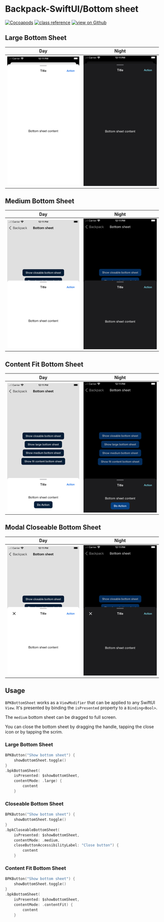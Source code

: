 
# Backpack-SwiftUI/Bottom sheet

[![Cocoapods](https://img.shields.io/cocoapods/v/Backpack-SwiftUI.svg?style=flat)](hhttps://cocoapods.org/pods/Backpack-SwiftUI)
[![class reference](https://img.shields.io/badge/Class%20reference-iOS-blue)](https://backpack.github.io/ios/versions/latest/swiftui/Structs/BPKBottomSheet.html)
[![view on Github](https://img.shields.io/badge/Source%20code-GitHub-lightgrey)](https://github.com/Skyscanner/backpack-ios/tree/main/Backpack-SwiftUI/BPKBottomSheet)

## Large Bottom Sheet

| Day | Night |
| --- | --- |
| <img src="https://raw.githubusercontent.com/Skyscanner/backpack-ios/main/screenshots/iPhone-swiftui_bottom-sheet___large_lm.png" alt="" width="375" /> |<img src="https://raw.githubusercontent.com/Skyscanner/backpack-ios/main/screenshots/iPhone-swiftui_bottom-sheet___large_dm.png" alt="" width="375" /> |

## Medium Bottom Sheet

| Day | Night |
| --- | --- |
| <img src="https://raw.githubusercontent.com/Skyscanner/backpack-ios/main/screenshots/iPhone-swiftui_bottom-sheet___medium_lm.png" alt="" width="375" /> |<img src="https://raw.githubusercontent.com/Skyscanner/backpack-ios/main/screenshots/iPhone-swiftui_bottom-sheet___medium_dm.png" alt="" width="375" /> |

 
## Content Fit Bottom Sheet

| Day | Night |
| --- | --- |
| <img src="https://raw.githubusercontent.com/Skyscanner/backpack-ios/main/screenshots/iPhone-swiftui_bottom-sheet___content-fit_lm.png" alt="" width="375" /> |<img src="https://raw.githubusercontent.com/Skyscanner/backpack-ios/main/screenshots/iPhone-swiftui_bottom-sheet___content-fit_dm.png" alt="" width="375" /> |

## Modal Closeable Bottom Sheet

| Day | Night |
| --- | --- |
| <img src="https://raw.githubusercontent.com/Skyscanner/backpack-ios/main/screenshots/iPhone-swiftui_bottom-sheet___closable_lm.png" alt="" width="375" /> |<img src="https://raw.githubusercontent.com/Skyscanner/backpack-ios/main/screenshots/iPhone-swiftui_bottom-sheet___closable_dm.png" alt="" width="375" /> |

## Usage

`BPKBottomSheet` works as a `ViewModifier` that can be applied to any SwiftUI `View`.
It's presented by binding the `isPresented` property to a `Binding<Bool>`.

The `medium` bottom sheet can be dragged to full screen.

You can close the bottom sheet by dragging the handle, tapping the close icon or by tapping the scrim.

### Large Bottom Sheet

```swift
BPKButton("Show bottom sheet") {
    showBottomSheet.toggle()
}
.bpkBottomSheet(
    isPresented: $showBottomSheet,
    contentMode: .large) {
        content
    }
```

### Closeable Bottom Sheet

```swift
BPKButton("Show bottom sheet") {
    showBottomSheet.toggle()
}
.bpkCloseableBottomSheet(
    isPresented: $showBottomSheet,
    contentMode: .medium,
    closeButtonAccessibilityLabel: "Close button") {
        content
    }
```

### Content Fit Bottom Sheet

```swift
BPKButton("Show bottom sheet") {
    showBottomSheet.toggle()
}
.bpkBottomSheet(
    isPresented: $showBottomSheet,
    contentMode: .contentFit) {
        content
    }
```
